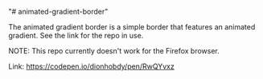 "# animated-gradient-border" 

The animated gradient border is a simple border that features an animated gradient. See the link for the repo in use.

NOTE: This repo currently doesn't work for the Firefox browser.

Link:
https://codepen.io/dionhobdy/pen/RwQYvxz

